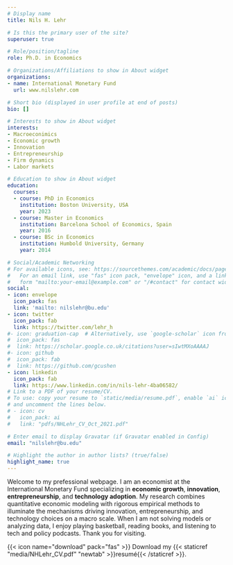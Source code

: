 ```yaml
---
# Display name
title: Nils H. Lehr

# Is this the primary user of the site?
superuser: true

# Role/position/tagline
role: Ph.D. in Economics

# Organizations/Affiliations to show in About widget
organizations:
- name: International Monetary Fund
  url: www.nilslehr.com

# Short bio (displayed in user profile at end of posts)
bio: []

# Interests to show in About widget
interests:
- Macroeconimics
- Economic growth
- Innovation
- Entrepreneurship
- Firm dynamics
- Labor markets

# Education to show in About widget
education:
  courses:
  - course: PhD in Economics
    institution: Boston University, USA
    year: 2023
  - course: Master in Economics
    institution: Barcelona School of Economics, Spain
    year: 2016
  - course: BSc in Economics
    institution: Humbold University, Germany
    year: 2014

# Social/Academic Networking
# For available icons, see: https://sourcethemes.com/academic/docs/page-builder/#icons
#   For an email link, use "fas" icon pack, "envelope" icon, and a link in the
#   form "mailto:your-email@example.com" or "/#contact" for contact widget.
social:
- icon: envelope
  icon_pack: fas
  link: 'mailto: nilslehr@bu.edu'
- icon: twitter
  icon_pack: fab
  link: https://twitter.com/lehr_h
#- icon: graduation-cap  # Alternatively, use `google-scholar` icon from `ai` icon pack
#  icon_pack: fas
#  link: https://scholar.google.co.uk/citations?user=sIwtMXoAAAAJ
#- icon: github
#  icon_pack: fab
#  link: https://github.com/gcushen
- icon: linkedin
  icon_pack: fab
  link: https://www.linkedin.com/in/nils-lehr-4ba06582/
# Link to a PDF of your resume/CV.
# To use: copy your resume to `static/media/resume.pdf`, enable `ai` icons in `params.toml`, 
# and uncomment the lines below.
# - icon: cv
#   icon_pack: ai
#   link: "pdfs/NHLehr_CV_Oct_2021.pdf"

# Enter email to display Gravatar (if Gravatar enabled in Config)
email: "nilslehr@bu.edu"

# Highlight the author in author lists? (true/false)
highlight_name: true
---
```


Welcome to my prefessional webpage. I am an economist at the International Monetary Fund specializing in **economic growth**, **innovation**, **entrepreneurship**, and **technology adoption**. My research combines quantitative economic modeling with rigorous empirical methods to illuminate the mechanisms driving innovation, entrepreneurship, and technology choices on a macro scale.
When I am not solving models or analyzing data, I enjoy playing basketball, reading books, and listening to tech and policy podcasts.
Thank you for visiting.

{{< icon name="download" pack="fas" >}} Download my {{< staticref "media/NHLehr_CV.pdf" "newtab" >}}resumé{{< /staticref >}}.
